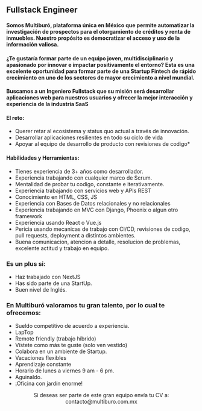 ## Fullstack Engineer

#### Somos Multiburó, plataforma única en México que permite automatizar la investigación de prospectos para el otorgamiento de créditos y renta de inmuebles. Nuestro propósito es democratizar el acceso y uso de la información valiosa.

#### ¿Te gustaría formar parte de un equipo joven, multidisciplinario y apasionado por innovar e impactar positivamente el entorno? Esta es una excelente oportunidad para formar parte de una Startup Fintech de rápido crecimiento en uno de los sectores de mayor crecimiento a nivel mundial.

#### Buscamos a un Ingeniero Fullstack que su misión será desarrollar aplicaciones web para nuestros usuarios y ofrecer la mejor interacción y experiencia de la industria SaaS

#### **El reto:**

* Querer retar al ecosistema y status quo actual a través de innovación.
* Desarrollar aplicaciones resilientes en todo su ciclo de vida
* Apoyar al equipo de desarrollo de producto con revisiones de codigo* 

#### **Habilidades y Herramientas:**

* Tienes experiencia de 3+ años como desarrollador.
* Experiencia trabajando con cualquier marco de Scrum.
* Mentalidad de probar tu codigo, constante e iterativamente.
* Experiencia trabajando con servicios web y APIs REST
* Conocimiento en HTML, CSS, JS
* Experiencia con Bases de Datos relacionales y no relacionales
* Experiencia trabajando en MVC con Django, Phoenix o algun otro framework
* Experiencia usando React o Vue.js
* Pericia usando mecanicas de trabajo con CI/CD, revisiones de codigo, pull requests, deployment a distintos ambientes.
* Buena comunicacion, atencion a detalle, resolucion de problemas, excelente actitud y trabajo en equipo.

### **Es un plus si:**

* Haz trabajado con NextJS
* Has sido parte de una StartUp.
* Buen nivel de Inglés.

### **En Multiburó valoramos tu gran talento, por lo cual te ofrecemos:**

* Sueldo competitivo de acuerdo a experiencia.
* LapTop
* Remote friendly (trabajo híbrido)
* Vístete como más te guste (solo ven vestido)
* Colabora en un ambiente de Startup.
* Vacaciones flexibles
* Aprendizaje constante
* Horario de lunes a viernes 9 am - 6 pm. 
* Aguinaldo.
* ¡Oficina con jardín enorme!

<div align="center">Si deseas ser parte de este gran equipo envía tu CV a:<div>
<div align="center">contacto@multiburo.com.mx<div>
